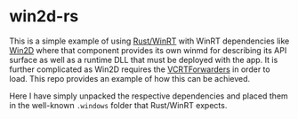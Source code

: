 # win2d-rs

This is a simple example of using [Rust/WinRT](https://github.com/microsoft/winrt-rs) with WinRT dependencies like [Win2D](https://www.nuget.org/packages/Win2D.uwp) where that component provides its own winmd for describing its API surface as well as a runtime DLL that must be deployed with the app. It is further complicated as Win2D requires the [VCRTForwarders](https://www.nuget.org/packages/Microsoft.VCRTForwarders.140/) in order to load. This repo provides an example of how this can be achieved.

Here I have simply unpacked the respective dependencies and placed them in the well-known `.windows` folder that Rust/WinRT expects.

